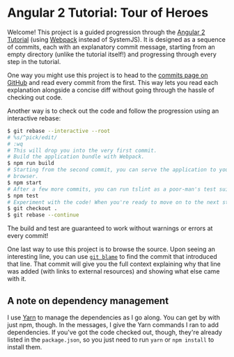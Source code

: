 # Angular 2 Tutorial: Tour of Heroes

Welcome! This project is a guided progression through the [Angular
2 Tutorial](https://angular.io/docs/ts/latest/tutorial/) (using
[Webpack](https://webpack.js.org/) instead of SystemJS). It is designed as
a sequence of commits, each with an explanatory commit message, starting from
an empty directory (unlike the tutorial itself!) and progressing through
every step in the tutorial.

One way you might use this project is to head to the [commits page on
GitHub][commits] and read every commit from the first. This way lets you read
each explanation alongside a concise diff without going through the hassle of
checking out code.

[commits]: https://github.com/thejohnfreeman/angular2-tour-of-heroes/commits/master

Another way is to check out the code and follow the progression using an
interactive rebase:

```sh
$ git rebase --interactive --root
# %s/^pick/edit/
# :wq
# This will drop you into the very first commit.
# Build the application bundle with Webpack.
$ npm run build
# Starting from the second commit, you can serve the application to your
# browser.
$ npm start
# After a few more commits, you can run tslint as a poor-man's test suite.
$ npm test
# Experiment with the code! When you're ready to move on to the next step:
$ git checkout .
$ git rebase --continue
```

The build and test are guaranteed to work without warnings or errors at every
commit!

One last way to use this project is to browse the source. Upon seeing
an interesting line, you can use
[`git blame`](https://git-scm.com/docs/git-blame) to find the commit that
introduced that line. That commit will give you the full context explaining
why that line was added (with links to external resources) and showing what
else came with it.

## A note on dependency management

I use [Yarn](https://yarnpkg.com/en/) to manage the dependencies as I go
along. You can get by with just npm, though. In the messages, I give the Yarn
commands I ran to add dependencies. If you've got the code checked out,
though, they're already listed in the `package.json`, so you just need to run
`yarn` or `npm install` to install them.
